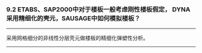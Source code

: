 ﻿### 9.2   ETABS、SAP2000中对于楼板一般考虑刚性楼板假定， DYNA采用精细化的壳元，SAUSAGE中如何模拟楼板？
---

采用网格细分的非线性分层壳元做楼板的精细化弹塑性分析。


---
